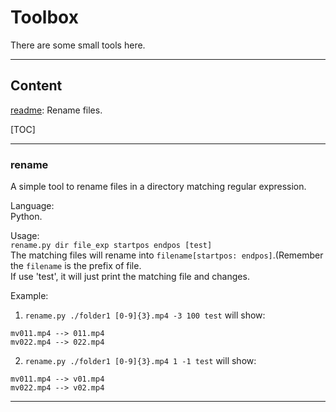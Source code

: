 # Toolbox

There are some small tools here.  

---

## Content

[readme](#rename): Rename files.

[TOC]

---

### rename

A simple tool to rename files in a directory matching regular expression.  

Language:  
Python.  

Usage:  
`rename.py dir file_exp startpos endpos [test]`  
The matching files will rename into `filename[startpos: endpos]`.(Remember the `filename` is the prefix of file.  
If use 'test', it will just print the matching file and changes.  

Example:

1. `rename.py ./folder1 [0-9]{3}.mp4 -3 100 test` will show:
```
mv011.mp4 --> 011.mp4
mv022.mp4 --> 022.mp4
```

2. `rename.py ./folder1 [0-9]{3}.mp4 1 -1 test` will show:
```
mv011.mp4 --> v01.mp4
mv022.mp4 --> v02.mp4
```


---

